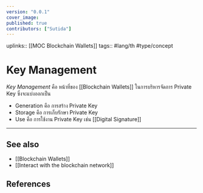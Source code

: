 ```yaml
---
version: "0.0.1"
cover_image:
published: true
contributors: ["Sutida"]
---
```

uplinks:: [[MOC Blockchain Wallets]]
tags:: #lang/th #type/concept

# Key Management
 *Key Management* คือ หน้าที่ของ [[Blockchain Wallets]] ในการบริหารจัดการ Private Key ซึ่งจะแบ่งออกเป็น 
- Generation คือ การสร้าง Private Key
- Storage คือ การเก็บรักษา Private Key
- Use คือ การใช้งาน Private Key เช่น [[Digital Signature]]	
---
## See also
- [[Blockchain Wallets]]
- [[Interact with the blockchain network]]
## References